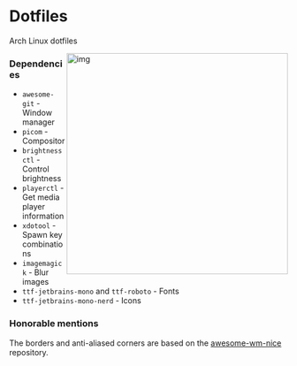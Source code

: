 # Dotfiles

Arch Linux dotfiles 

<img src="misc/screenshots/screenshot.png" alt="img" align="right" width="400px">

### Dependencies

+ `awesome-git` - Window manager
+ `picom` - Compositor
+ `brightnessctl` - Control brightness
+ `playerctl` - Get media player information
+ `xdotool` - Spawn key combinations
+ `imagemagick` - Blur images
+ `ttf-jetbrains-mono` and `ttf-roboto` - Fonts
+ `ttf-jetbrains-mono-nerd` - Icons

### Honorable mentions

The borders and anti-aliased corners are based on the [awesome-wm-nice](https://github.com/mut-ex/awesome-wm-nice/) repository. 
